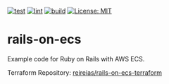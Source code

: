 [![test](https://github.com/reireias/rails-on-ecs/workflows/test/badge.svg)](https://github.com/reireias/rails-on-ecs/actions) [![lint](https://github.com/reireias/rails-on-ecs/workflows/lint/badge.svg)](https://github.com/reireias/rails-on-ecs/actions) [![build](https://github.com/reireias/rails-on-ecs/actions/workflows/build.yml/badge.svg)](https://github.com/reireias/rails-on-ecs/actions/workflows/build.yml) [![License: MIT](https://img.shields.io/badge/License-MIT-yellow.svg)](https://opensource.org/licenses/MIT)

# rails-on-ecs
Example code for Ruby on Rails with AWS ECS.

Terraform Repository: [reireias/rails-on-ecs-terraform](https://github.com/reireias/rails-on-ecs-terraform)
